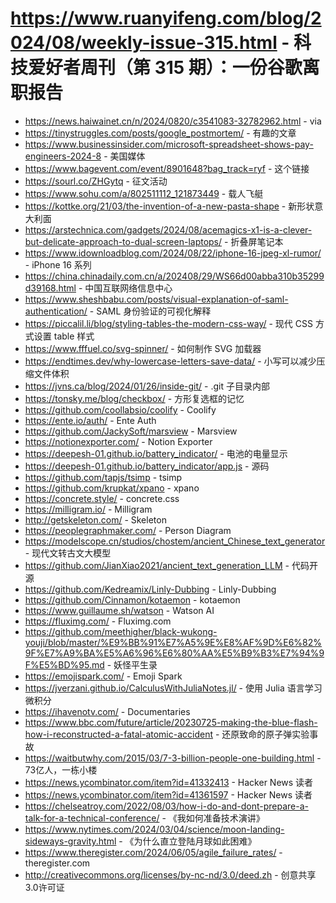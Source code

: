 # https://www.ruanyifeng.com/blog/2024/08/weekly-issue-315.html - 科技爱好者周刊（第 315 期）：一份谷歌离职报告

- https://news.haiwainet.cn/n/2024/0820/c3541083-32782962.html - via
- https://tinystruggles.com/posts/google_postmortem/ - 有趣的文章
- https://www.businessinsider.com/microsoft-spreadsheet-shows-pay-engineers-2024-8 - 美国媒体
- https://www.bagevent.com/event/8901648?bag_track=ryf - 这个链接
- https://sourl.co/ZHGytq - 征文活动
- https://www.sohu.com/a/802511112_121873449 - 载人飞艇
- https://kottke.org/21/03/the-invention-of-a-new-pasta-shape - 新形状意大利面
- https://arstechnica.com/gadgets/2024/08/acemagics-x1-is-a-clever-but-delicate-approach-to-dual-screen-laptops/ - 折叠屏笔记本
- https://www.idownloadblog.com/2024/08/22/iphone-16-jpeg-xl-rumor/ - iPhone 16 系列
- https://china.chinadaily.com.cn/a/202408/29/WS66d00abba310b35299d39168.html - 中国互联网络信息中心
- https://www.sheshbabu.com/posts/visual-explanation-of-saml-authentication/ - SAML 身份验证的可视化解释
- https://piccalil.li/blog/styling-tables-the-modern-css-way/ - 现代 CSS 方式设置 table 样式
- https://www.fffuel.co/svg-spinner/ - 如何制作 SVG 加载器
- https://endtimes.dev/why-lowercase-letters-save-data/ - 小写可以减少压缩文件体积
- https://jvns.ca/blog/2024/01/26/inside-git/ - .git 子目录内部
- https://tonsky.me/blog/checkbox/ - 方形复选框的记忆
- https://github.com/coollabsio/coolify - Coolify
- https://ente.io/auth/ - Ente Auth
- https://github.com/JackySoft/marsview - Marsview
- https://notionexporter.com/ - Notion Exporter
- https://deepesh-01.github.io/battery_indicator/ - 电池的电量显示
- https://deepesh-01.github.io/battery_indicator/app.js - 源码
- https://github.com/tapjs/tsimp - tsimp
- https://github.com/krupkat/xpano - xpano
- https://concrete.style/ - concrete.css
- https://milligram.io/ - Milligram
- http://getskeleton.com/ - Skeleton
- https://peoplegraphmaker.com/ - Person Diagram
- https://modelscope.cn/studios/chostem/ancient_Chinese_text_generator - 现代文转古文大模型
- https://github.com/JianXiao2021/ancient_text_generation_LLM - 代码开源
- https://github.com/Kedreamix/Linly-Dubbing - Linly-Dubbing
- https://github.com/Cinnamon/kotaemon - kotaemon
- https://www.guillaume.sh/watson - Watson AI
- https://fluximg.com/ - Fluximg.com
- https://github.com/meethigher/black-wukong-youji/blob/master/%E9%BB%91%E7%A5%9E%E8%AF%9D%E6%82%9F%E7%A9%BA%E5%A6%96%E6%80%AA%E5%B9%B3%E7%94%9F%E5%BD%95.md - 妖怪平生录
- https://emojispark.com/ - Emoji Spark
- https://jverzani.github.io/CalculusWithJuliaNotes.jl/ - 使用 Julia 语言学习微积分
- https://ihavenotv.com/ - Documentaries
- https://www.bbc.com/future/article/20230725-making-the-blue-flash-how-i-reconstructed-a-fatal-atomic-accident - 还原致命的原子弹实验事故
- https://waitbutwhy.com/2015/03/7-3-billion-people-one-building.html - 73亿人，一栋小楼
- https://news.ycombinator.com/item?id=41332413 - Hacker News 读者
- https://news.ycombinator.com/item?id=41361597 - Hacker News 读者
- https://chelseatroy.com/2022/08/03/how-i-do-and-dont-prepare-a-talk-for-a-technical-conference/ - 《我如何准备技术演讲》
- https://www.nytimes.com/2024/03/04/science/moon-landing-sideways-gravity.html - 《为什么直立登陆月球如此困难》
- https://www.theregister.com/2024/06/05/agile_failure_rates/ - theregister.com
- http://creativecommons.org/licenses/by-nc-nd/3.0/deed.zh - 创意共享3.0许可证
